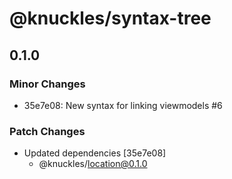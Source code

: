 # @knuckles/syntax-tree

## 0.1.0

### Minor Changes

- 35e7e08: New syntax for linking viewmodels #6

### Patch Changes

- Updated dependencies [35e7e08]
  - @knuckles/location@0.1.0
